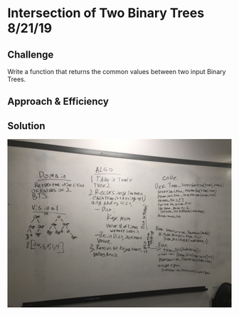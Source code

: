 # Intersection of Two Binary Trees 8/21/19


## Challenge

Write a function that returns the common values between two input Binary Trees.

## Approach & Efficiency


## Solution

![intersection_of_trees](../../assets/intersection_bt.jpeg)
